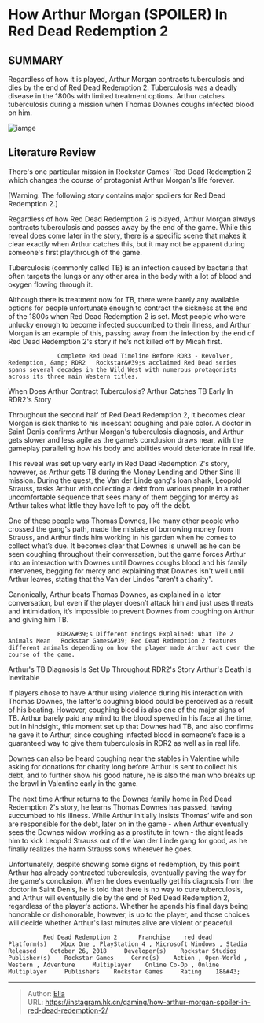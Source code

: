 # How Arthur Morgan (SPOILER) In Red Dead Redemption 2


## SUMMARY 



  Regardless of how it is played, Arthur Morgan contracts tuberculosis and dies by the end of Red Dead Redemption 2.   Tuberculosis was a deadly disease in the 1800s with limited treatment options.   Arthur catches tuberculosis during a mission when Thomas Downes coughs infected blood on him.  

![iamge](https://static1.srcdn.com/wordpress/wp-content/uploads/2020/07/Arthur-Morgan-RDR2-TB.jpg)

## Literature Review

There&#39;s one particular mission in Rockstar Games&#39; Red Dead Redemption 2 which changes the course of protagonist Arthur Morgan&#39;s life forever.




[Warning: The following story contains major spoilers for Red Dead Redemption 2.]




Regardless of how Red Dead Redemption 2 is played, Arthur Morgan always contracts tuberculosis and passes away by the end of the game. While this reveal does come later in the story, there is a specific scene that makes it clear exactly when Arthur catches this, but it may not be apparent during someone&#39;s first playthrough of the game.



Tuberculosis (commonly called TB) is an infection caused by bacteria that often targets the lungs or any other area in the body with a lot of blood and oxygen flowing through it.




Although there is treatment now for TB, there were barely any available options for people unfortunate enough to contract the sickness at the end of the 1800s when Red Dead Redemption 2 is set. Most people who were unlucky enough to become infected succumbed to their illness, and Arthur Morgan is an example of this, passing away from the infection by the end of Red Dead Redemption 2&#39;s story if he’s not killed off by Micah first.




                  Complete Red Dead Timeline Before RDR3 - Revolver, Redemption, &amp; RDR2   Rockstar&#39;s acclaimed Red Dead series spans several decades in the Wild West with numerous protagonists across its three main Western titles.   


 When Does Arthur Contract Tuberculosis? 
Arthur Catches TB Early In RDR2&#39;s Story
         

Throughout the second half of Red Dead Redemption 2, it becomes clear Morgan is sick thanks to his incessant coughing and pale color. A doctor in Saint Denis confirms Arthur Morgan&#39;s tuberculosis diagnosis, and Arthur gets slower and less agile as the game’s conclusion draws near, with the gameplay paralleling how his body and abilities would deteriorate in real life.

This reveal was set up very early in Red Dead Redemption 2&#39;s story, however, as Arthur gets TB during the Money Lending and Other Sins III mission. During the quest, the Van der Linde gang&#39;s loan shark, Leopold Strauss, tasks Arthur with collecting a debt from various people in a rather uncomfortable sequence that sees many of them begging for mercy as Arthur takes what little they have left to pay off the debt.




One of these people was Thomas Downes, like many other people who crossed the gang&#39;s path, made the mistake of borrowing money from Strauss, and Arthur finds him working in his garden when he comes to collect what’s due. It becomes clear that Downes is unwell as he can be seen coughing throughout their conversation, but the game forces Arthur into an interaction with Downes until Downes coughs blood and his family intervenes, begging for mercy and explaining that Downes isn&#39;t well until Arthur leaves, stating that the Van der Lindes &#34;aren&#39;t a charity&#34;.



Canonically, Arthur beats Thomas Downes, as explained in a later conversation, but even if the player doesn’t attack him and just uses threats and intimidation, it’s impossible to prevent Downes from coughing on Arthur and giving him TB.




                  RDR2&#39;s Different Endings Explained: What The 2 Animals Mean   Rockstar Games&#39; Red Dead Redemption 2 features different animals depending on how the player made Arthur act over the course of the game.   






 Arthur&#39;s TB Diagnosis Is Set Up Throughout RDR2&#39;s Story 
Arthur&#39;s Death Is Inevitable
          

If players chose to have Arthur using violence during his interaction with Thomas Downes, the latter&#39;s coughing blood could be perceived as a result of his beating. However, coughing blood is also one of the major signs of TB. Arthur barely paid any mind to the blood spewed in his face at the time, but in hindsight, this moment set up that Downes had TB, and also confirms he gave it to Arthur, since coughing infected blood in someone’s face is a guaranteed way to give them tuberculosis in RDR2 as well as in real life.



Downes can also be heard coughing near the stables in Valentine while asking for donations for charity long before Arthur is sent to collect his debt, and to further show his good nature, he is also the man who breaks up the brawl in Valentine early in the game.







The next time Arthur returns to the Downes family home in Red Dead Redemption 2&#39;s story, he learns Thomas Downes has passed, having succumbed to his illness. While Arthur initially insists Thomas’ wife and son are responsible for the debt, later on in the game - when Arthur eventually sees the Downes widow working as a prostitute in town - the sight leads him to kick Leopold Strauss out of the Van der Linde gang for good, as he finally realizes the harm Strauss sows wherever he goes.

Unfortunately, despite showing some signs of redemption, by this point Arthur has already contracted tuberculosis, eventually paving the way for the game&#39;s conclusion. When he does eventually get his diagnosis from the doctor in Saint Denis, he is told that there is no way to cure tuberculosis, and Arthur will eventually die by the end of Red Dead Redemption 2, regardless of the player&#39;s actions. Whether he spends his final days being honorable or dishonorable, however, is up to the player, and those choices will decide whether Arthur&#39;s last minutes alive are violent or peaceful.




              Red Dead Redemption 2      Franchise    red dead     Platform(s)    Xbox One , PlayStation 4 , Microsoft Windows , Stadia     Released    October 26, 2018     Developer(s)    Rockstar Studios     Publisher(s)    Rockstar Games     Genre(s)    Action , Open-World , Western , Adventure     Multiplayer    Online Co-Op , Online Multiplayer     Publishers    Rockstar Games     Rating    18&#43;      


---

> Author: [Ella](https://instagram.hk.cn/)  
> URL: https://instagram.hk.cn/gaming/how-arthur-morgan-spoiler-in-red-dead-redemption-2/  

